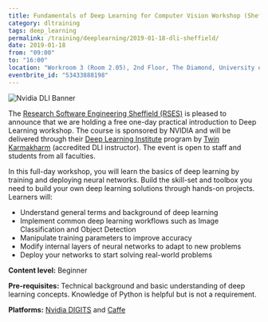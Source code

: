 ```yaml
---
title: Fundamentals of Deep Learning for Computer Vision Workshop (Sheffield)
category: dltraining
tags: deep_learning
permalink: /training/deeplearning/2019-01-18-dli-sheffield/
date: 2019-01-18
from: "09:00"
to: "16:00"
location: "Workroom 3 (Room 2.05), 2nd Floor, The Diamond, University of Sheffield"
eventbrite_id: "53433888198"
---
```


![Nvidia DLI Banner](/assets/images/DLI-email-header-motif-640x150.jpg)

The [Research Software Engineering Sheffield (RSES)](http://rse.shef.ac.uk/) is pleased to announce that we are holding a free one-day practical introduction to Deep Learning workshop. The course is sponsored by NVIDIA and will be delivered through their [Deep Learning Institute](https://www.nvidia.com/en-us/deep-learning-ai/education/) program by [Twin Karmakharm](/contact/team#twin) (accredited DLI instructor). The event is open to staff and students from all faculties.

In this full-day workshop, you will learn the basics of deep learning by training and deploying neural networks. Build the skill-set and toolbox you need to build your own deep learning solutions through hands-on projects. Learners will:

* Understand general terms and background of deep learning
* Implement common deep learning workflows such as Image Classification and Object Detection
* Manipulate training parameters to improve accuracy
* Modify internal layers of neural networks to adapt to new problems
* Deploy your networks to start solving real-world problems

**Content level:** Beginner

**Pre-requisites:** Technical background and basic understanding of deep learning concepts. Knowledge of Python is helpful but is not a requirement.

**Platforms:** [Nvidia DIGITS](https://developer.nvidia.com/digits) and [Caffe](http://caffe.berkeleyvision.org/)

